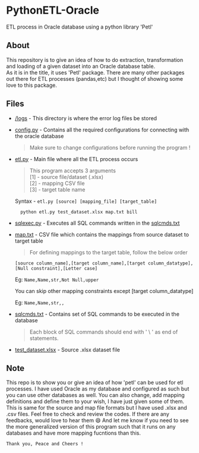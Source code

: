 # PythonETL-Oracle
ETL process in Oracle database using a python library 'Petl'

## About
This repository is to give an idea of how to do extraction, transformation and loading of a given dataset into an Oracle database table.\
As it is in the title, it uses 'Petl' package. There are many other packages out there for ETL processes (pandas,etc) but I thought of showing some love to this package.

## Files
- [/logs](https://github.com/IlamaranMagesh/PythonETL-Oracle/tree/master/logs) - This directory is where the error log files be stored
- [config.py](https://github.com/IlamaranMagesh/PythonETL-Oracle/blob/master/config.py) - Contains all the required configurations for connecting with the oracle database
  > Make sure to change configurations before running the program !
- [etl.py](https://github.com/IlamaranMagesh/PythonETL-Oracle/blob/master/etl.py) - Main file where all the ETL process occurs
  > This program accepts 3 arguments\
  > [1] - source file/dataset (.xlsx)\
  > [2] - mapping CSV file\
  > [3] - target table name

  Syntax - ``` etl.py [source] [mapping_file] [target_table] ```
  
  ```
    python etl.py test_dataset.xlsx map.txt bill
  ```
  
- [sqlexec.py](https://github.com/IlamaranMagesh/PythonETL-Oracle/blob/master/sqlexec.py) - Executes all SQL commands written in the [sqlcmds.txt](https://github.com/IlamaranMagesh/PythonETL-Oracle/blob/master/sqlcmds.txt)

- [map.txt](https://github.com/IlamaranMagesh/PythonETL-Oracle/blob/master/map.txt) - CSV file which contains the mappings from source dataset to target table
  > For defining mappings to the target table, follow the below order
 
  ``` [source column_name],[target column_name],[target column_datatype],[Null constraint],[Letter case] ```
  
  
   Eg: ```Name,Name,str,Not Null,upper ```
   
   You can skip other mapping constraints except \[target column_datatype]
   
   Eg: ```Name,Name,str,,```
  
- [sqlcmds.txt](https://github.com/IlamaranMagesh/PythonETL-Oracle/blob/master/sqlcmds.txt) - Contains set of SQL commands to be executed in the database
  > Each block of SQL commands should end with ' \\ ' as end of statements.
- [test_dataset.xlsx](https://github.com/IlamaranMagesh/PythonETL-Oracle/blob/master/test_dataset.xlsx) - Source .xlsx dataset file 

## Note
This repo is to show you or give an idea of how 'petl' can be used for etl processes. I have used Oracle as my database and configured as such but you can use other databases as well. You can also change, add mapping definitions and define them to your wish, I have just given some of them. This is same for the source and map file formats but I have used .xlsx and .csv files. Feel free to check and review the codes. If there are any feedbacks, would love to hear them 😄 And let me know if you need to see the more generalized version of this program such that it runs on any databases and have more mapping fucntions than this. 

``` 
Thank you, Peace and Cheers !
```
